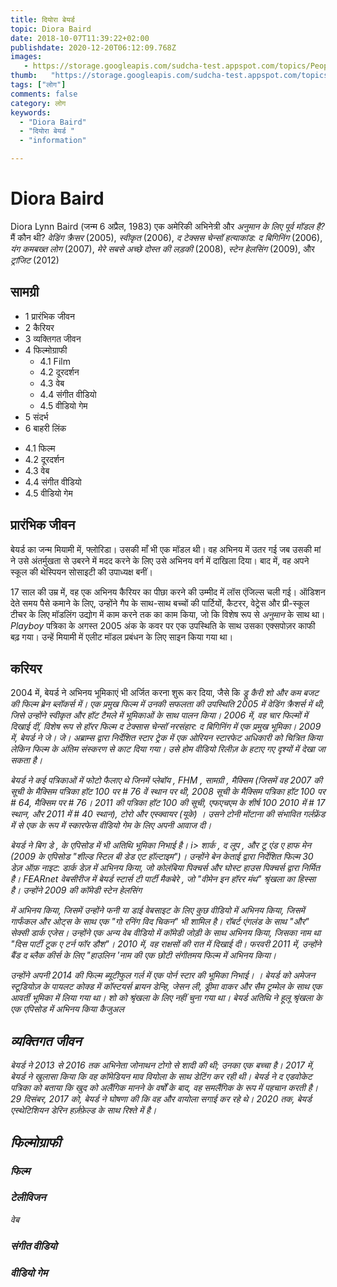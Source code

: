 ```yaml
---
title: दियोरा बेयर्ड 
topic: Diora Baird
date: 2018-10-07T11:39:22+02:00
publishdate: 2020-12-20T06:12:09.768Z
images: 
   - https://storage.googleapis.com/sudcha-test.appspot.com/topics/People/diora_baird/1.jpeg
thumb:   "https://storage.googleapis.com/sudcha-test.appspot.com/topics/People/diora_baird/thumb.jpeg"
tags: ["लोग"]
comments: false
category: लोग
keywords: 
  - "Diora Baird"
  - "दियोरा बेयर्ड "
  - "information"

---
```

<h1> Diora Baird </h1> <p> </p> <p> Diora Lynn Baird (जन्म 6 अप्रैल, 1983) एक अमेरिकी अभिनेत्री और <i> अनुमान के लिए पूर्व मॉडल है? </i> मैं कौन थी? <i> वेडिंग क्रैसर </i> (2005), <i> स्वीकृत </i> (2006), <i> द टेक्सस चेन्सॉ हत्याकांड: द बिगिनिंग </i> (2006), <i> यंग कमबख्त लोग </i> (2007), <i> मेरे सबसे अच्छे दोस्त की लड़की </i> (2008), <i> स्टेन हेलसिंग </i> (2009), और <i> ट्रांजिट </i> (2012) </p> <h2> सामग्री </h2> <ul> <li> 1 प्रारंभिक जीवन </li> <li> 2 कैरियर </li> <li> 3 व्यक्तिगत जीवन </li> <li> 4 फिल्मोग्राफी <ul> <li> 4.1 Film </li> <li> 4.2 दूरदर्शन </li> <li> 4.3 वेब </li> <li> 4.4 संगीत वीडियो </li> <li> 4.5 वीडियो गेम </li> </ul> </li> <li> 5 संदर्भ </li> <li> 6 बाहरी लिंक </li> </ul> <ul> <li> 4.1 फिल्म </li> <li> 4.2 दूरदर्शन </li> <li> 4.3 वेब </li> <li> 4.4 संगीत वीडियो </li> <li> 4.5 वीडियो गेम </li> </ul> <h2> प्रारंभिक जीवन </h2> <p> बेयर्ड का जन्म मियामी में, फ्लोरिडा। उसकी माँ भी एक मॉडल थी। वह अभिनय में उतर गई जब उसकी मां ने उसे अंतर्मुखता से उबरने में मदद करने के लिए उसे अभिनय वर्ग में दाखिला दिया। बाद में, वह अपने स्कूल की थेस्पियन सोसाइटी की उपाध्यक्ष बनीं। </p> <p> 17 साल की उम्र में, वह एक अभिनय कैरियर का पीछा करने की उम्मीद में लॉस एंजिल्स चली गई। ऑडिशन देते समय पैसे कमाने के लिए, उन्होंने गैप के साथ-साथ बच्चों की पार्टियों, कैटरर, वेट्रेस और प्री-स्कूल टीचर के लिए मॉडलिंग उद्योग में काम करने तक का काम किया, जो कि विशेष रूप से <i> अनुमान </i> के साथ था। <I> Playboy </i> पत्रिका के अगस्त 2005 अंक के कवर पर एक उपस्थिति के साथ उसका एक्सपोज़र काफी बढ़ गया। उन्हें मियामी में एलीट मॉडल प्रबंधन के लिए साइन किया गया था। </p> <h2> करियर </h2> <p> 2004 में, बेयर्ड ने अभिनय भूमिकाएं भी अर्जित करना शुरू कर दिया, जैसे कि <i> ड्रू कैरी शो <// i> और कम बजट की फिल्म <i> ब्रेन ब्लॉकर्स </i> में। एक प्रमुख फिल्म में उनकी सफलता की उपस्थिति 2005 में <i> वेडिंग क्रैशर्स </i> में थी, जिसे उन्होंने <i> स्वीकृत </i> और <i> हॉट टैमले </i> में भूमिकाओं के साथ पालन किया। 2006 में, वह चार फिल्मों में दिखाई दीं, विशेष रूप से हॉरर फिल्म <i> द टेक्सास चेन्सॉ नरसंहार: द बिगिनिंग </i> में एक प्रमुख भूमिका। 2009 में, बेयर्ड ने जे। जे। अब्राम्स द्वारा निर्देशित <i> स्टार ट्रेक </i> में एक ओरियन स्टारफेट अधिकारी को चित्रित किया लेकिन फिल्म के अंतिम संस्करण से काट दिया गया। उसे होम वीडियो रिलीज़ के हटाए गए दृश्यों में देखा जा सकता है। </p> <p> बेयर्ड ने कई पत्रिकाओं में फोटो फैलाए थे जिनमें <i> प्लेबॉय </i>, <i> FHM </i>, <i > सामग्री </i>, <i> मैक्सिम </i> (जिसमें वह 2007 की सूची के मैक्सिम पत्रिका हॉट 100 पर # 76 वें स्थान पर थी, 2008 सूची के मैक्सिम पत्रिका हॉट 100 पर # 64, मैक्सिम पर # 76। 2011 की पत्रिका हॉट 100 की सूची, एफएचएम के शीर्ष 100 2010 में # 17 स्थान, और 2011 में # 40 स्थान), <i> टोरो </i> और <i> एस्क्वायर (यूके) </i>। उसने टोनी मोंटाना की संभावित गर्लफ्रेंड में से एक के रूप में <i> स्कारफेस </i> वीडियो गेम के लिए अपनी आवाज दी। </p> <p> बेयर्ड ने <i> बिग डे </b>, के एपिसोड में भी अतिथि भूमिका निभाई है। i> शार्क </i>, <i> द लूप </i>, और <i> टू एंड ए हाफ मेन </i> (2009 के एपिसोड "शील्ड स्टिल बी डेड एट हॉल्टाइम")। उन्होंने बेन केताई द्वारा निर्देशित फिल्म <i> 30 डेज़ ऑफ़ नाइट: डार्क डेज़ </i> में अभिनय किया, जो कोलंबिया पिक्चर्स और घोस्ट हाउस पिक्चर्स द्वारा निर्मित है। FEARnet वेबसीरीज में बेयर्ड स्टार्स <i> टी पार्टी मैकबेरे </i>, जो "वीमेन इन हॉरर मंथ" श्रृंखला का हिस्सा है। उन्होंने 2009 की कॉमेडी <i> स्टेन हेलसिंग </i> </p> <p> में अभिनय किया, जिसमें उन्होंने फनी या डाई वेबसाइट के लिए कुछ वीडियो में अभिनय किया, जिसमें गार्फंकल और ओट्स के साथ एक "गो रनिंग विद चिकन" भी शामिल है। रॉबर्ट एंगलंड के साथ "और" सेक्सी डार्क एजेस। उन्होंने एक अन्य वेब वीडियो में कॉमेडी जोड़ी के साथ अभिनय किया, जिसका नाम था "दिस पार्टी टूक ए टर्न फॉर डौश"। 2010 में, वह <i> राक्षसों की रात </i> में दिखाई दी। फरवरी 2011 में, उन्होंने बैंड द ब्लैक कीर्स के लिए "हाउलिन 'नाम की एक छोटी संगीतमय फिल्म में अभिनय किया। </p> <p> उन्होंने अपनी 2014 की फिल्म <i> ब्यूटीफुल गर्ल </i> में एक पोर्न स्टार की भूमिका निभाई। । बेयर्ड को अमेजन स्टूडियोज़ के पायलट <i> कोक्ड </i> में कॉस्टयर्स ब्रायन डेन्हि, जेसन ली, ड्रीमा वाकर और सैम ट्रम्मेल के साथ एक आवर्ती भूमिका में लिया गया था। शो को श्रृंखला के लिए नहीं चुना गया था। बेयर्ड अतिथि ने हूलू श्रृंखला के एक एपिसोड में अभिनय किया <i> कैजुअल </i> </p> <h2> व्यक्तिगत जीवन </h2> <p> बेयर्ड ने 2013 से 2016 तक अभिनेता जोनाथन टोगो से शादी की थी; उनका एक बच्चा है। 2017 में, बेयर्ड ने खुलासा किया कि वह कॉमेडियन माव वियोला के साथ डेटिंग कर रही थी। बेयर्ड ने <i> द एडवोकेट </i> पत्रिका को बताया कि खुद को अलैंगिक मानने के वर्षों के बाद, वह समलैंगिक के रूप में पहचान करती है। 29 दिसंबर, 2017 को, बेयर्ड ने घोषणा की कि वह और वायोला सगाई कर रहे थे। 2020 तक, बेयर्ड एस्थेटिशियन डेरिन हर्ज़फ़ेल्ड के साथ रिश्ते में है। </p> <h2> फिल्मोग्राफी </h2> <h3> फिल्म </h3> <h3> टेलीविजन </h3 <h3> वेब </h3> <h3> संगीत वीडियो </h3> <h3> वीडियो गेम </h3> 